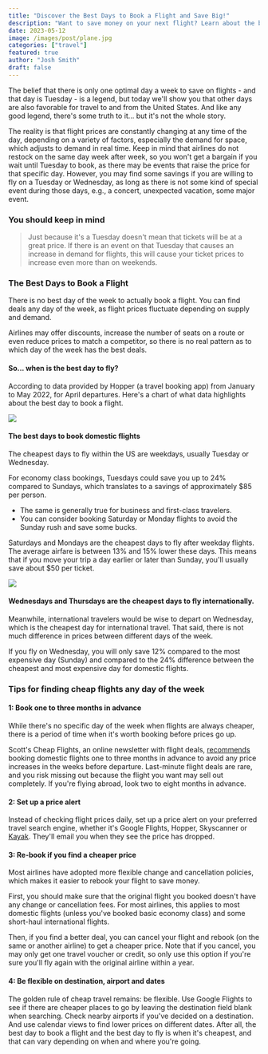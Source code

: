 ```yaml
---
title: "Discover the Best Days to Book a Flight and Save Big!"
description: "Want to save money on your next flight? Learn about the best days to book flights and find the cheapest deals for your next trip."
date: 2023-05-12
image: /images/post/plane.jpg
categories: ["travel"]
featured: true
author: "Josh Smith"
draft: false
---
```


The belief that there is only one optimal day a week to save on flights - and that day is Tuesday - is a legend, but today we'll show you that other days are also favorable for travel to and from the United States. And like any good legend, there's some truth to it... but it's not the whole story.

The reality is that flight prices are constantly changing at any time of the day, depending on a variety of factors, especially the demand for space, which adjusts to demand in real time. Keep in mind that airlines do not restock on the same day week after week, so you won't get a bargain if you wait until Tuesday to book, as there may be events that raise the price for that specific day. However, you may find some savings if you are willing to fly on a Tuesday or Wednesday, as long as there is not some kind of special event during those days, e.g., a concert, unexpected vacation, some major event.

### You should keep in mind

> Just because it's a Tuesday doesn't mean that tickets will be at a great price. If there is an event on that Tuesday that causes an increase in demand for flights, this will cause your ticket prices to increase even more than on weekends.

### The Best Days to Book a Flight

There is no best day of the week to actually book a flight. You can find deals any day of the week, as flight prices fluctuate depending on supply and demand.

Airlines may offer discounts, increase the number of seats on a route or even reduce prices to match a competitor, so there is no real pattern as to which day of the week has the best deals.

#### So... when is the best day to fly?

According to data provided by Hopper (a travel booking app) from January to May 2022, for April departures. Here's a chart of what data highlights about the best day to book a flight.

![](https://33333.cdn.cke-cs.com/kSW7V9NHUXugvhoQeFaf/images/567f95ae4a90e6a0aecdf43368f15f6fb6d197a736772253.png)

#### The best days to book domestic flights

The cheapest days to fly within the US are weekdays, usually Tuesday or Wednesday.

For economy class bookings, Tuesdays could save you up to 24% compared to Sundays, which translates to a savings of approximately $85 per person.

*   The same is generally true for business and first-class travelers.
*   You can consider booking Saturday or Monday flights to avoid the Sunday rush and save some bucks.

Saturdays and Mondays are the cheapest days to fly after weekday flights. The average airfare is between 13% and 15% lower these days. This means that if you move your trip a day earlier or later than Sunday, you'll usually save about $50 per ticket.

![](https://33333.cdn.cke-cs.com/kSW7V9NHUXugvhoQeFaf/images/d4b287c0928ea454bc3ed39a002ea666d6cc2a17e2f4391f.png)

#### Wednesdays and Thursdays are the cheapest days to fly internationally.

Meanwhile, international travelers would be wise to depart on Wednesday, which is the cheapest day for international travel. That said, there is not much difference in prices between different days of the week.

If you fly on Wednesday, you will only save 12% compared to the most expensive day (Sunday) and compared to the 24% difference between the cheapest and most expensive day for domestic flights.

### **Tips for finding cheap flights any day of the week**

#### 1: Book one to three months in advance

While there's no specific day of the week when flights are always cheaper, there is a period of time when it's worth booking before prices go up.

Scott's Cheap Flights, an online newsletter with flight deals, [recommends](https://taxmustache.com/posts/mortgage-rates) booking domestic flights one to three months in advance to avoid any price increases in the weeks before departure. Last-minute flight deals are rare, and you risk missing out because the flight you want may sell out completely. If you're flying abroad, look two to eight months in advance.

#### 2: Set up a price alert

Instead of checking flight prices daily, set up a price alert on your preferred travel search engine, whether it's Google Flights, Hopper, Skyscanner or [Kayak](https://www.kayak.com/). They'll email you when they see the price has dropped.

#### 3: Re-book if you find a cheaper price

Most airlines have adopted more flexible change and cancellation policies, which makes it easier to rebook your flight to save money.

First, you should make sure that the original flight you booked doesn't have any change or cancellation fees. For most airlines, this applies to most domestic flights (unless you've booked basic economy class) and some short-haul international flights.

Then, if you find a better deal, you can cancel your flight and rebook (on the same or another airline) to get a cheaper price. Note that if you cancel, you may only get one travel voucher or credit, so only use this option if you're sure you'll fly again with the original airline within a year.

#### 4: Be flexible on destination, airport and dates

The golden rule of cheap travel remains: be flexible. Use Google Flights to see if there are cheaper places to go by leaving the destination field blank when searching. Check nearby airports if you've decided on a destination. And use calendar views to find lower prices on different dates. After all, the best day to book a flight and the best day to fly is when it's cheapest, and that can vary depending on when and where you're going.

<link rel="canonical" href="https://taxmustache.com/posts/best-days-to-book-a-flight" />